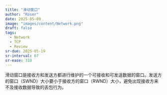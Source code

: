 ```yaml
---
title: "滑动窗口"
author: "Roser"
date: 2025-05-09
image: "images/content/Network.png"
draft: false
tags:
  - Network
  - TCP
  - Review
sr-due: 2025-05-19
sr-interval: 67
sr-ease: 310
---
```

滑动窗口是接收方和发送方都进行维护的一个可接收和可发送数据的窗口。发送方的窗口（SWND）大小要小于接收方的窗口（RWND）大小，避免出现接收方来不及接收数据导致的丢包行为。